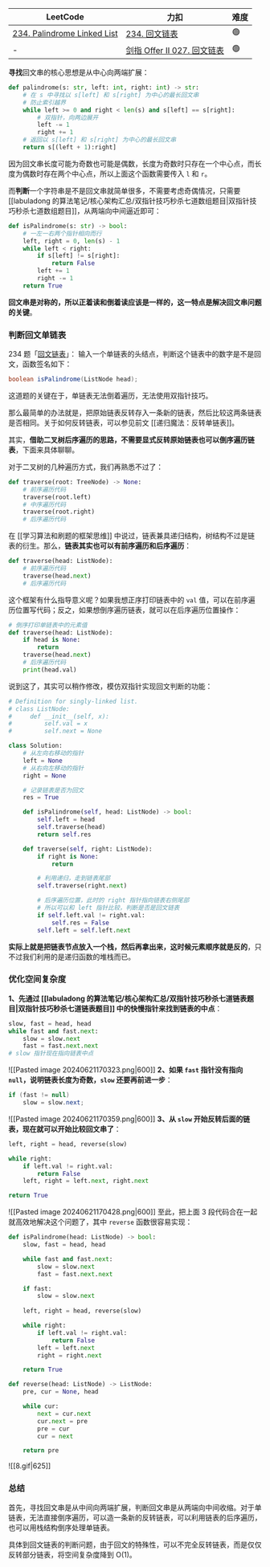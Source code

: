 | LeetCode                                                                             | 力扣                                                                | 难度  |
| ------------------------------------------------------------------------------------ | ----------------------------------------------------------------- | --- |
| [234. Palindrome Linked List](https://leetcode.com/problems/palindrome-linked-list/) | [234. 回文链表](https://leetcode.cn/problems/palindrome-linked-list/) | 🟢  |
| -                                                                                    | [剑指 Offer II 027. 回文链表](https://leetcode.cn/problems/aMhZSa/)     | 🟢  |
**寻找**回文串的核心思想是从中心向两端扩展：
```python
def palindrome(s: str, left: int, right: int) -> str:
    # 在 s 中寻找以 s[left] 和 s[right] 为中心的最长回文串
    # 防止索引越界
    while left >= 0 and right < len(s) and s[left] == s[right]:
        # 双指针，向两边展开
        left -= 1
        right += 1
    # 返回以 s[left] 和 s[right] 为中心的最长回文串
    return s[(left + 1):right]
```
因为回文串长度可能为奇数也可能是偶数，长度为奇数时只存在一个中心点，而长度为偶数时存在两个中心点，所以上面这个函数需要传入 `l` 和 `r`。

而**判断**一个字符串是不是回文串就简单很多，不需要考虑奇偶情况，只需要 [[labuladong 的算法笔记/核心架构汇总/双指针技巧秒杀七道数组题目|双指针技巧秒杀七道数组题目]]，从两端向中间逼近即可：
```python
def isPalindrome(s: str) -> bool:
    # 一左一右两个指针相向而行
    left, right = 0, len(s) - 1
    while left < right:
        if s[left] != s[right]:
            return False
        left += 1
        right -= 1
    return True
```
**回文串是对称的，所以正着读和倒着读应该是一样的，这一特点是解决回文串问题的关键**。

### 判断回文单链表
234 题「[回文链表](https://leetcode.cn/problems/palindrome-linked-list/)」：
输入一个单链表的头结点，判断这个链表中的数字是不是回文，函数签名如下：
```java
boolean isPalindrome(ListNode head);
```
这道题的关键在于，单链表无法倒着遍历，无法使用双指针技巧。

那么最简单的办法就是，把原始链表反转存入一条新的链表，然后比较这两条链表是否相同。关于如何反转链表，可以参见前文 [[递归魔法：反转单链表]]。

其实，**借助二叉树后序遍历的思路，不需要显式反转原始链表也可以倒序遍历链表**，下面来具体聊聊。

对于二叉树的几种遍历方式，我们再熟悉不过了：
```python
def traverse(root: TreeNode) -> None:
    # 前序遍历代码
    traverse(root.left)
    # 中序遍历代码
    traverse(root.right)
    # 后序遍历代码
```
在 [[学习算法和刷题的框架思维]] 中说过，链表兼具递归结构，树结构不过是链表的衍生。那么，**链表其实也可以有前序遍历和后序遍历**：
```python
def traverse(head: ListNode):
    # 前序遍历代码
    traverse(head.next)
    # 后序遍历代码
```
这个框架有什么指导意义呢？如果我想正序打印链表中的 `val` 值，可以在前序遍历位置写代码；反之，如果想倒序遍历链表，就可以在后序遍历位置操作：
```python
# 倒序打印单链表中的元素值
def traverse(head: ListNode):
    if head is None:
        return
    traverse(head.next)
    # 后序遍历代码
    print(head.val)
```
说到这了，其实可以稍作修改，模仿双指针实现回文判断的功能：
```python
# Definition for singly-linked list.
# class ListNode:
#     def __init__(self, x):
#         self.val = x
#         self.next = None

class Solution:
    # 从左向右移动的指针
    left = None
    # 从右向左移动的指针
    right = None

    # 记录链表是否为回文
    res = True

    def isPalindrome(self, head: ListNode) -> bool:
        self.left = head
        self.traverse(head)
        return self.res

    def traverse(self, right: ListNode):
        if right is None:
            return

        # 利用递归，走到链表尾部
        self.traverse(right.next)

        # 后序遍历位置，此时的 right 指针指向链表右侧尾部
        # 所以可以和 left 指针比较，判断是否是回文链表
        if self.left.val != right.val:
            self.res = False
        self.left = self.left.next
```
**实际上就是把链表节点放入一个栈，然后再拿出来，这时候元素顺序就是反的**，只不过我们利用的是递归函数的堆栈而已。

### 优化空间复杂度
**1、先通过 [[labuladong 的算法笔记/核心架构汇总/双指针技巧秒杀七道链表题目|双指针技巧秒杀七道链表题目]] 中的快慢指针来找到链表的中点**：
```python
slow, fast = head, head
while fast and fast.next:
    slow = slow.next
    fast = fast.next.next
# slow 指针现在指向链表中点
```
![[Pasted image 20240621170323.png|600]]
**2、如果 `fast` 指针没有指向 `null`，说明链表长度为奇数，`slow` 还要再前进一步**：
```java
if (fast != null)
    slow = slow.next;
```
![[Pasted image 20240621170359.png|600]]
**3、从 `slow` 开始反转后面的链表，现在就可以开始比较回文串了**：
```python
left, right = head, reverse(slow)

while right:
    if left.val != right.val:
        return False
    left, right = left.next, right.next

return True
```
![[Pasted image 20240621170428.png|600]]
至此，把上面 3 段代码合在一起就高效地解决这个问题了，其中 `reverse` 函数很容易实现：
```python
def isPalindrome(head: ListNode) -> bool:
    slow, fast = head, head

    while fast and fast.next:
        slow = slow.next
        fast = fast.next.next

    if fast:
        slow = slow.next
        
    left, right = head, reverse(slow)

    while right:
        if left.val != right.val:
            return False
        left = left.next
        right = right.next

    return True

def reverse(head: ListNode) -> ListNode:
    pre, cur = None, head

    while cur:
        next = cur.next
        cur.next = pre
        pre = cur
        cur = next

    return pre
```

![[8.gif|625]]

### 总结
首先，寻找回文串是从中间向两端扩展，判断回文串是从两端向中间收缩。对于单链表，无法直接倒序遍历，可以造一条新的反转链表，可以利用链表的后序遍历，也可以用栈结构倒序处理单链表。

具体到回文链表的判断问题，由于回文的特殊性，可以不完全反转链表，而是仅仅反转部分链表，将空间复杂度降到 O(1)。